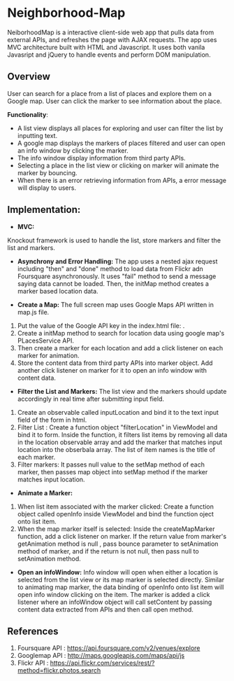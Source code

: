 # Neighborhood-Map
NeiborhoodMap is a interactive client-side web app that pulls data from external APIs, and refreshes the page with AJAX requests. The app uses MVC architecture built with HTML and Javascript. It uses both vanila Javasript and jQuery to handle events and perform DOM manipulation. 

## Overview 
User can search for a place from a list of places and explore them on a Google map. User can click the marker to see information about the place. 

**Functionality**:
* A list view displays all places for exploring and user can filter the list by inputting text.
* A google map displays the markers of places filtered and user can open an info window by clicking the marker.
* The info window display information from third party APIs.
* Selecting a place in the list view or clicking on marker will animate the marker by bouncing. 
* When there is an error retrieving information from APIs, a error message will display to users.


## Implementation: 
*  **MVC:** 

Knockout framework is used to handle the list, store markers and filter the list and markers. 

* **Asynchrony and Error Handling:** 
The app uses a nested ajax request including "then" and "done" method to load data from Flickr adn Foursquare asynchronously. It uses "fail" method to send a message saying data cannot be loaded. Then, the initMap method creates a marker based location data.

* **Create a Map:**
The full screen map uses Google Maps API written in map.js file. 
1. Put the value of the Google API key in the index.html file: <script src="http://maps.googleapis.com/maps/api/js?libraries=places&key=[YOUR_API_KEY]"></script>. 
2. Create a initMap method to search for location data using google map's PLacesService API. 
3. Then create a marker for each location and add a click listener on each marker for animation. 
4. Store the content data from third party APIs into marker object. Add another click listener on marker for it to open an info window with content data. 

* **Filter the List and Markers:** The list view and the markers should update accordingly in real time after submitting input field. 
1. Create an observable called inputLocation and bind it to the text input field of the form in html.
2. Filter List : Create a function object "filterLocation" in ViewModel and bind it to form. Inside the function, it filters list items by removing all data in the location observable array and add the marker that matches input location into the obserbala array. The list of item names is the title of each marker. 
3. Filter markers: It passes null value to the setMap method of each marker, then passes map object into setMap method if the marker matches input location. 

* **Animate a Marker:**
1. When list item associated with the marker clicked: Create a function object called openInfo inside ViewModel and bind the function oject onto list item.
2. When the map marker itself is selected: Inside the createMapMarker function, add a click listener on marker. If the return value from marker's getAnimation method is null , pass bounce parameter to setAnimation method of marker, and if the return is not null, then pass null to setAnimation method. 

* **Open an infoWindow:**
Info window will open when either a location is selected from the list view or its map marker is selected directly. Similar to animating map marker, the data binding of openInfo onto list item will open info window clicking on the item. The marker is added a click listener where an infoWindow object will call setContent by passing content data extracted from APIs and then call open method. 


## References
1. Foursquare API : https://api.foursquare.com/v2/venues/explore
2. Googlemap API : http://maps.googleapis.com/maps/api/js
3. Flickr API : https://api.flickr.com/services/rest/?method=flickr.photos.search
